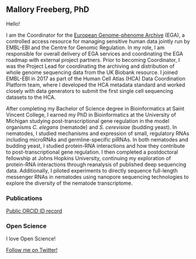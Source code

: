 ## Mallory Freeberg, PhD

Hello!

I am the Coordinator for the [European Genome-phenome Archive](https://ega-archive.org/) (EGA), a controlled access resource for managing sensitive human data jointly run by EMBL-EBI and the Centre for Genomic Regulation. In my role, I am responsible for overall delivery of EGA services and coordinating the EGA roadmap with external project partners. Prior to becoming Coordinator, I was the Project Lead for coordinating the archiving and distribution of whole genome sequencing data from the UK Biobank resource. I joined EMBL-EBI in 2017 as part of the Human Cell Atlas (HCA) Data Coordination Platform team, where I developed the HCA metadata standard and worked closely with data generators to submit the first single cell sequencing datasets to the HCA.

After completing my Bachelor of Science degree in Bioinformatics at Saint Vincent College, I earned my PhD in Bioinformatics at the University of Michigan studying post-transcriptional gene regulation in the model organisms _C. elegans_ (nematode) and _S. cerevisiae_ (budding yeast). In nematodes, I studied mechanisms and expression of small, regulatory RNAs including microRNAs and germline-specific piRNAs. In both nematodes and budding yeast, I studied protein-RNA interactions and how they contribute to post-transcriptional gene regulation. I then completed a postdoctoral fellowship at Johns Hopkins University, continuing my exploration of protein-RNA interactions through reanalysis of published deep sequencing data. Additionally, I piloted experiments to directly sequence full-length messenger RNAs in nematodes using nanopore sequencing technologies to explore the diversity of the nematode transcriptome.

### Publications

[Public ORCID ID record](https://orcid.org/0000-0003-2949-3921)

### Open Science

I love Open Science!

[Follow me on Twitter!](https://twitter.com/MalloryFreeberg)
